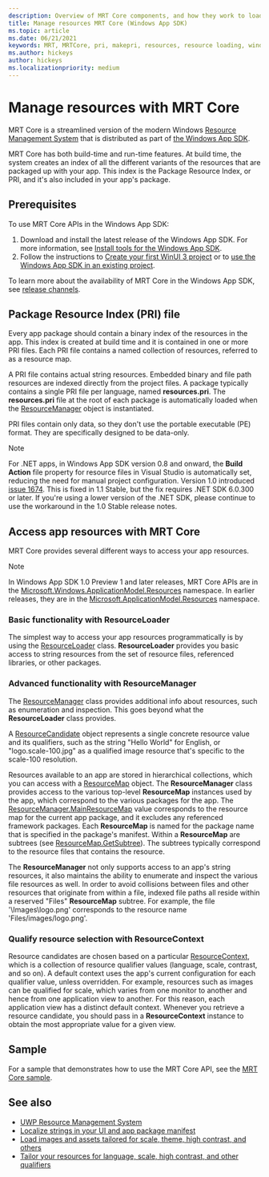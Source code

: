 ```yaml
---
description: Overview of MRT Core components, and how they work to load application resources (Windows App SDK)
title: Manage resources MRT Core (Windows App SDK)
ms.topic: article
ms.date: 06/21/2021
keywords: MRT, MRTCore, pri, makepri, resources, resource loading, windows 10, windows 11, windows app sdk
ms.author: hickeys
author: hickeys
ms.localizationpriority: medium
---
```


# Manage resources with MRT Core

MRT Core is a streamlined version of the modern Windows [Resource Management System](/windows/uwp/app-resources/resource-management-system) that is distributed as part of [the Windows App SDK](../index.md).

MRT Core has both build-time and run-time features. At build time, the system creates an index of all the different variants of the resources that are packaged up with your app. This index is the Package Resource Index, or PRI, and it's also included in your app's package.

## Prerequisites

To use MRT Core APIs in the Windows App SDK:

1. Download and install the latest release of the Windows App SDK. For more information, see [Install tools for the Windows App SDK](../set-up-your-development-environment.md).
2. Follow the instructions to [Create your first WinUI 3 project](../../winui/winui3/create-your-first-winui3-app.md) or to [use the Windows App SDK in an existing project](../use-windows-app-sdk-in-existing-project.md).

To learn more about the availability of MRT Core in the Windows App SDK, see [release channels](../release-channels.md).

## Package Resource Index (PRI) file

Every app package should contain a binary index of the resources in the app. This index is created at build time and it is contained in one or more PRI files. Each PRI file contains a named collection of resources, referred to as a resource map.

A PRI file contains actual string resources. Embedded binary and file path resources are indexed directly from the project files. A package typically contains a single PRI file per language, named **resources.pri**. The **resources.pri** file at the root of each package is automatically loaded when the [ResourceManager](/windows/windows-app-sdk/api/winrt/microsoft.windows.applicationmodel.resources.resourcemanager) object is instantiated.

PRI files contain only data, so they don't use the portable executable (PE) format. They are specifically designed to be data-only.

> [!NOTE]
> For .NET apps, in Windows App SDK version 0.8 and onward, the **Build Action** file property for resource files in Visual Studio is automatically set, reducing the need for manual project configuration. Version 1.0 introduced [issue 1674](https://github.com/microsoft/WindowsAppSDK/issues/1674). This is fixed in 1.1 Stable, but the fix requires .NET SDK 6.0.300 or later. If you're using a lower version of the .NET SDK, please continue to use the workaround in the 1.0 Stable release notes.

## Access app resources with MRT Core

MRT Core provides several different ways to access your app resources.

> [!NOTE]
> In Windows App SDK 1.0 Preview 1 and later releases, MRT Core APIs are in the [Microsoft.Windows.ApplicationModel.Resources](/windows/windows-app-sdk/api/winrt/microsoft.windows.applicationmodel.resources) namespace. In earlier releases, they are in the [Microsoft.ApplicationModel.Resources](/windows/windows-app-sdk/api/winrt/microsoft.applicationmodel.resources) namespace.

### Basic functionality with ResourceLoader

The simplest way to access your app resources programmatically is by using the [ResourceLoader](/windows/windows-app-sdk/api/winrt/microsoft.windows.applicationmodel.resources.resourceloader) class. **ResourceLoader** provides you basic access to string resources from the set of resource files, referenced libraries, or other packages.

### Advanced functionality with ResourceManager

The [ResourceManager](/windows/windows-app-sdk/api/winrt/microsoft.windows.applicationmodel.resources.resourcemanager) class provides additional info about resources, such as enumeration and inspection. This goes beyond what the **ResourceLoader** class provides.

A [ResourceCandidate](/windows/windows-app-sdk/api/winrt/microsoft.windows.applicationmodel.resources.resourcecandidate) object represents a single concrete resource value and its qualifiers, such as the string "Hello World" for English, or "logo.scale-100.jpg" as a qualified image resource that's specific to the scale-100 resolution.

Resources available to an app are stored in hierarchical collections, which you can access with a [ResourceMap](/windows/windows-app-sdk/api/winrt/microsoft.windows.applicationmodel.resources.resourcemap) object. The **ResourceManager** class provides access to the various top-level **ResourceMap** instances used by the app, which correspond to the various packages for the app. The [ResourceManager.MainResourceMap](/windows/windows-app-sdk/api/winrt/microsoft.windows.applicationmodel.resources.resourcemanager.mainresourcemap) value corresponds to the resource map for the current app package, and it excludes any referenced framework packages. Each **ResourceMap** is named for the package name that is specified in the package's manifest. Within a **ResourceMap** are subtrees (see [ResourceMap.GetSubtree](/windows/windows-app-sdk/api/winrt/microsoft.windows.applicationmodel.resources.resourcemap.getsubtree)). The subtrees typically correspond to the resource files that contains the resource.

The **ResourceManager** not only supports access to an app's string resources, it also maintains the ability to enumerate and inspect the various file resources as well. In order to avoid collisions between files and other resources that originate from within a file, indexed file paths all reside within a reserved "Files" **ResourceMap** subtree. For example, the file '\Images\logo.png' corresponds to the resource name 'Files/images/logo.png'.

### Qualify resource selection with ResourceContext

Resource candidates are chosen based on a particular [ResourceContext](/windows/windows-app-sdk/api/winrt/microsoft.windows.applicationmodel.resources.resourcecontext), which is a collection of resource qualifier values (language, scale, contrast, and so on). A default context uses the app's current configuration for each qualifier value, unless overridden. For example, resources such as images can be qualified for scale, which varies from one monitor to another and hence from one application view to another. For this reason, each application view has a distinct default context. Whenever you retrieve a resource candidate, you should pass in a **ResourceContext** instance to obtain the most appropriate value for a given view.

## Sample

For a sample that demonstrates how to use the MRT Core API, see the [MRT Core sample](https://github.com/microsoft/WindowsAppSDK-Samples/tree/main/Samples/ResourceManagement).

## See also

- [UWP Resource Management System](/windows/uwp/app-resources/resource-management-system)
- [Localize strings in your UI and app package manifest](localize-strings.md)
- [Load images and assets tailored for scale, theme, high contrast, and others](images-tailored-for-scale-theme-contrast.md)
- [Tailor your resources for language, scale, high contrast, and other qualifiers](tailor-your-resources-lang-scale-contrast.md)
